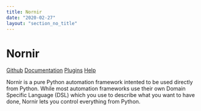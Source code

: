 ```yaml
---
title: Nornir
date: "2020-02-27"
layout: "section_no_title"
---
```


# Nornir

[Github](https://github.com/nornir-automation/nornir/) [Documentation](https://nornir.readthedocs.io) [Plugins](/nornir/plugins/) [Help](https://github.com/nornir-automation/nornir/discussions)

Nornir is a pure Python automation framework intented to be used directly from Python. While most automation frameworks use their own Domain Specific Language (DSL) which you use to describe what you want to have done, Nornir lets you control everything from Python.
